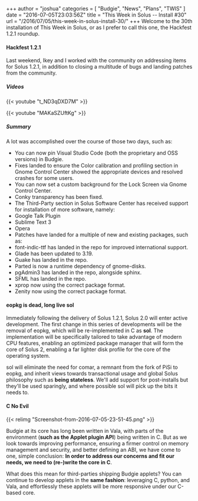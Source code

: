 +++
author = "joshua"
categories = [
"Budgie",
"News",
"Plans",
"TWIS"
]
date =  "2016-07-05T23:03:56Z"
title = "This Week in Solus -- Install #30"
url = "/2016/07/05/this-week-in-solus-install-30/"
+++
Welcome to the 30th installation of This Week in Solus, or as I prefer to call this one, the Hackfest 1.2.1 roundup. 

#### Hackfest 1.2.1

Last weekend, Ikey and I worked with the community on addressing items for Solus 1.2.1, in addition to closing a multitude of bugs and landing patches from the community.

##### Videos

{{< youtube "t_ND3qDXD7M" >}}

{{< youtube "MAKaSZUftKg" >}}

##### Summary

A lot was accomplished over the course of those two days, such as:

-  You can now pin Visual Studio Code (both the proprietary and OSS versions) in Budgie.
-  Fixes landed to ensure the Color calibration and profiling section in Gnome Control Center showed the appropriate devices and resolved crashes for some users.
-  You can now set a custom background for the Lock Screen via Gnome Control Center.
-  Conky transparency has been fixed.
-  The Third-Party section in Solus Software Center has received support for installation of more software, namely: 
  - Google Talk Plugin
  - Sublime Text 3
  - Opera
-  Patches have landed for a multiple of new and existing packages, such as: 
  - font-indic-ttf has landed in the repo for improved international support.
  - Glade has been updated to 3.19.
  - Guake has landed in the repo.
  - Parted is now a runtime dependency of gnome-disks.
  - pgAdmin3 has landed in the repo, alongside sphinx.
  - SFML has landed in the repo.</a>
  - xprop now using the correct package format.
  - Zenity now using the correct package format.

#### eopkg is dead, long live sol

Immediately following the delivery of Solus 1.2.1, Solus 2.0 will enter active development. The first change in this series of developments will be the removal of eopkg, which will be re-implemented in C as 
**sol**. The implementation will be specifically tailored to take advantage of modern CPU features, enabling an optimized package manager that will form the core of Solus 2, enabling a far lighter disk
profile for the core of the operating system.

sol will eliminate the need for comar, a remnant from the fork of PiSi to eopkg, and inherit views towards transactional usage and global Solus philosophy such as **being stateless**. We'll add support for post-installs but they'll be used sparingly, and 
where possible sol will pick up the bits it needs to.

#### C No Evil

{{< relimg "Screenshot-from-2016-07-05-23-51-45.png" >}}

Budgie at its core has long been written in Vala, with parts of the environment (**such as the Applet plugin API**) being written in C. But as we look towards improving performance, ensuring a firmer control on memory management and security, 
and better defining an ABI, we have come to one, simple conclusion: **In order to address our concerns and fit our needs, we need to (re-)write the core in C**.

What does this mean for third-parties shipping Budgie applets? You can continue to develop applets in the **same fashion**: leveraging C, python, and Vala, and effortlessly these applets will be more responsive under our C-based core.
